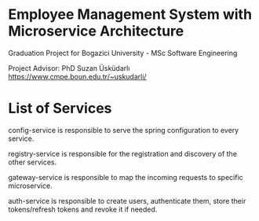 # Employee Management System with Microservice Architecture
 Graduation Project for Bogazici University - MSc Software Engineering
 
 Project Advisor: PhD Suzan Üsküdarlı https://www.cmpe.boun.edu.tr/~uskudarli/
 
 # List of Services
 
 config-service is responsible to serve the spring configuration to every service.
 
 registry-service is responsible for the registration and discovery of the other services.
 
 gateway-service is responsible to map the incoming requests to specific microservice.
 
 auth-service is responsible to create users, authenticate them, store their tokens/refresh tokens and revoke it if needed.
 
 
